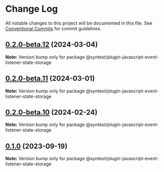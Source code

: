 # Change Log

All notable changes to this project will be documented in this file.
See [Conventional Commits](https://conventionalcommits.org) for commit guidelines.

## [0.2.0-beta.12](https://github.com/syntest-framework/syntest-javascript/compare/@syntest/plugin-javascript-event-listener-state-storage@0.2.0-beta.11...@syntest/plugin-javascript-event-listener-state-storage@0.2.0-beta.12) (2024-03-04)

**Note:** Version bump only for package @syntest/plugin-javascript-event-listener-state-storage

## [0.2.0-beta.11](https://github.com/syntest-framework/syntest-javascript/compare/@syntest/plugin-javascript-event-listener-state-storage@0.2.0-beta.10...@syntest/plugin-javascript-event-listener-state-storage@0.2.0-beta.11) (2024-03-01)

**Note:** Version bump only for package @syntest/plugin-javascript-event-listener-state-storage

## [0.2.0-beta.10](https://github.com/syntest-framework/syntest-javascript/compare/@syntest/plugin-javascript-event-listener-state-storage@0.2.0-beta.9...@syntest/plugin-javascript-event-listener-state-storage@0.2.0-beta.10) (2024-02-24)

**Note:** Version bump only for package @syntest/plugin-javascript-event-listener-state-storage

## [0.1.0](https://github.com/syntest-framework/syntest-javascript/compare/@syntest/plugin-javascript-event-listener-state-storage@0.1.0-beta.1...@syntest/plugin-javascript-event-listener-state-storage@0.1.0) (2023-09-19)

**Note:** Version bump only for package @syntest/plugin-javascript-event-listener-state-storage
